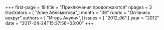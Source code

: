 +++
first-page = 19
title = "Приключения продолжаются"
npages = 3
illustrators = [ "Алие Аблямитова",]
month = "06"
rubric = "Оглянись вокруг"
authors = [ "Игорь Акулич",]
issues = [ "2012_06",]
year = "2012"
date = "2017-04-24T15:37:56+03:00"
+++
